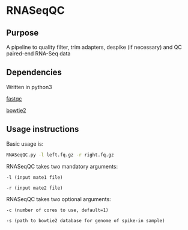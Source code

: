# RNASeqQC
## Purpose
A pipeline to quality filter, trim adapters, despike (if necessary) and QC paired-end RNA-Seq data

## Dependencies

Written in python3

[fastqc](http://www.bioinformatics.babraham.ac.uk/projects/fastqc/)

[bowtie2](http://bowtie-bio.sourceforge.net/bowtie2/index.shtml)

## Usage instructions

Basic usage is:
```bash
RNASeqQC.py -l left.fq.gz -r right.fq.gz
```
RNASeqQC takes two mandatory arguments:

	-l (input mate1 file)

	-r (input mate2 file)

RNASeqQC takes two optional arguments:

	-c (number of cores to use, default=1)

	-s (path to bowtie2 database for genome of spike-in sample)

